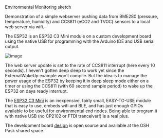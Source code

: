 Environmental Monitoring sketch

Demonstration of a simple webserver pushing data from BME280 (pressure, temperature, humidity) and CCS811 (eCO2 and TVOC) sensors to a local web server via wifi.

The ESP32 is an ESP32 C3 Mini module on a custom development board using the native USB for programming with the Arduino IDE and USB serial output.

![image](https://user-images.githubusercontent.com/6698410/155865582-daab5d08-0a00-4984-9684-b989d95954c0.jpg)

The web server update is set to the rate of CCS811 interrupt (here every 10 seconds). I heven't gotten deep sleep to work yet since the ExternalWakeUp example won't compile. But the idea is to manage the power usage of the ESP32 by keeping it in deep sleep mode either on a timer or using the CCS811 (with 60 second sample period) to wake up the ESP32 on daya ready interrupt.

The [ESP32 C3 Mini](https://www.digikey.com/en/products/detail/espressif-systems/ESP32-C3-MINI-1-H4/14548936?utm_adgroup=&utm_source=bing&utm_medium=cpc&utm_campaign=Shopping_DK%2BSupplier_Other&utm_term=&utm_content=&utm_id=bi_cmp-384720322_adg-1301822093609990_ad-81363949567673_pla-4584963495352066_dev-c_ext-_prd-14548936) is an inexpensive, fairly small, EASY-TO-USE module that is easy to use, embeds wifi and BLE, and has just enough GPIOs available to be useful for environmental end nodes. Being able to program it with native USB (no CP2102 or FTDI tranceiver!) is a real plus.

The development board [design](https://oshpark.com/shared_projects/wibSiWQn) is open source and available at the OSH Pask shared space.
